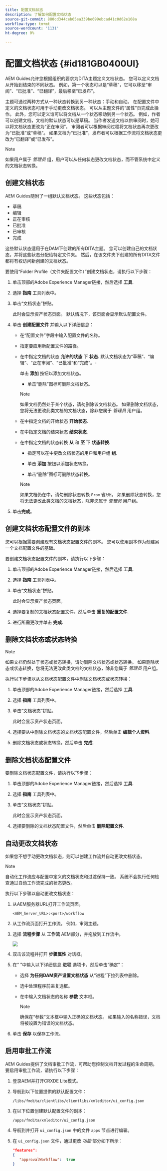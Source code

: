 ```yaml
---
title: 配置文档状态
description: 了解如何配置文档状态
source-git-commit: 880cd344ceb65ea339be699ebcad41c0d62e168a
workflow-type: tm+mt
source-wordcount: '1131'
ht-degree: 0%

---
```


# 配置文档状态 {#id181GB0400UI}

AEM Guides允许您根据组织的要求为DITA主题定义文档状态。 您可以定义文档从开始到结束的不同状态。 例如，第一个状态可以是“草稿”，它可以移至“审阅”、“已批准”、“已翻译”，最后移至“已发布”。

主题可通过两种方式从一种状态转换到另一种状态：手动和自动。 在配置文件中定义的文档状态可用于手动更改文档状态。 可以从主题文件的“属性”页完成此操作。 此外，您可以定义谁可以将文档从一个状态移动到另一个状态。 例如，作者可以创建文档，文档的默认状态可以是草稿。 当作者发送文档以供审阅时，她可以将文档状态更改为“正在审阅”。 审阅者可以根据审阅过程将文档状态再次更改为“已批准”或“草稿”。 如果文档为“已批准”，发布者可以根据工作流将文档状态更改为“已翻译”或“已发布”。

>[!NOTE]
>
> 如果用户属于 *管理员* 组，用户可以从任何状态更改文档状态，而不管系统中定义的文档状态转换。

## 创建文档状态

AEM Guides随附了一组默认文档状态。 这些状态包括：

- 草稿
- 编辑
- 正在审核
- 已批准
- 已审核
- 完成

这些默认状态适用于在DAM下创建的所有DITA主题。 您可以创建自己的文档状态，并将这些状态分配给特定文件夹。 然后，在该文件夹下创建的所有DITA文件都将有权访问新创建的文档状态。

要使用“Folder Profile（文件夹配置文件）”创建文档状态，请执行以下步骤：

1. 单击顶部的Adobe Experience Manager链接，然后选择 **工具**.
1. 选择 **指南** 工具列表中。
1. 单击“文档状态”拼贴。

   此时会显示资产状态页面。 默认情况下，该页面会显示默认配置文件。

1. 单击 **创建配置文件** 并输入以下详细信息：
   - 在“配置文件”字段中输入配置文件的名称。
   - 指定要应用新配置文件的路径。
   - 在中指定文档的状态 **允许的状态** 下 **状态**. 默认文档状态为“草稿”、“编辑”、“正在审阅”、“已批准”和“完成”。-

     单击 **添加** 按钮以添加文档状态。

      - 单击“删除”图标可删除文档状态。

     >[!NOTE]
     >
     > 如果文档仍然处于某个状态，请勿删除该文档状态。 如果删除文档状态，您将无法更改此类文档的文档状态，除非您属于 *管理员* 用户组。

   - 在中指定文档的开始状态 **开始状态**.
   - 在中指定文档的结束状态 **结束状态**.
   - 在中指定文档的状态转换 **从** 和 **至** 下 **状态转换**.

      - 指定可以在中更改文档状态的用户和用户组 **组**.

      - 单击 **添加** 按钮以添加状态转换。

      - 单击“删除”图标可删除状态转换。

     >[!NOTE]
     >
     > 如果文档仍在中，请勿删除状态转换 `From` 省/州。 如果删除状态转换，您将无法更改此类文档的文档状态，除非您属于 *管理员* 用户组。

1. 单击&#x200B;**完成**。

## 创建文档状态配置文件的副本

您可以根据需要创建现有文档状态配置文件的副本。 您可以使用副本作为创建另一个文档配置文件的基础。

要创建文档状态配置文件的副本，请执行以下步骤：

1. 单击顶部的Adobe Experience Manager链接，然后选择 **工具**.
1. 选择 **指南** 工具列表中。
1. 单击“文档状态”拼贴。

   此时会显示资产状态页面。

1. 选择要复制的文档状态配置文件，然后单击 **重复的配置文件**.
1. 进行所需更改并单击 **完成**.

## 删除文档状态或状态转换

>[!NOTE]
>
> 如果文档仍然处于状态或状态转换，请勿删除文档状态或状态转换。 如果删除状态或状态转换，您将无法更改此类文档的文档状态，除非您属于 *管理员* 用户组。

执行以下步骤以从文档状态配置文件中删除文档状态或状态转换：

1. 单击顶部的Adobe Experience Manager链接，然后选择 **工具**.
1. 选择 **指南** 工具列表中。
1. 单击“文档状态”拼贴。

   此时会显示资产状态页面。

1. 选择要从中删除文档状态的文档状态配置文件，然后单击 **编辑个人资料**.
1. 删除文档状态或状态转换，然后单击 **完成**.

## 删除文档状态配置文件

要删除文档状态配置文件，请执行以下步骤：

1. 单击顶部的Adobe Experience Manager链接，然后选择 **工具**.
1. 选择 **指南** 工具列表中。
1. 单击“文档状态”拼贴。

   此时会显示资产状态页面。

1. 选择要删除的文档状态配置文件，然后单击 **删除配置文件**.

## 自动更改文档状态

如果您不想手动更改文档状态，则可以创建工作流并自动更改文档状态。

>[!NOTE]
>
> 自动化工作流应与配置中定义的文档状态和过渡保持一致。 系统不会执行任何检查通过自动工作流完成的状态更改。

执行以下步骤以自动更改文档状态：

1. 从AEM服务器URL打开工作流页面。

   `<AEM_Server_URL>:<port>/workflow`

1. 从工作流页面打开工作流。 例如，审阅主题。
1. 选择 **流程步骤** 从 **工作流** AEM部分，并拖放到工作流中。

   ![](assets/process-step-workflow.png)

1. 双击该流程并打开 **步骤属性** 对话框。
1. 在“ ”中输入以下详细信息 **进程** 选项卡，然后单击“确定”：
   - 选择 **为任何DAM资产设置文档状态** 从“进程”下拉列表中删除。
   - 选中处理程序前进复选框。
   - 在中输入文档状态的名称 **参数** 文本框。

     >[!NOTE]
     >
     > 确保在“参数”文本框中输入正确的文档状态。 如果输入的名称错误，文档将被设置为错误的文档状态。

1. 单击 **保存** 以保存工作流。

## 启用审批工作流

AEM Guides提供了文档审批工作流，可帮助您控制文档开发过程的生命周期。 要启用审批工作流，请执行以下步骤：

1. 登录AEM并打开CRXDE Lite模式。

1. 导航到以下位置提供的默认配置文件：

   `/libs/fmdita/clientlibs/clientlibs/xmleditor/ui_config.json`

1. 在以下位置创建默认配置文件的副本：

   `/apps/fmdita/xmleditor/ui_config.json`

1. 导航到并打开 `ui_config.json` 中的文件 `apps` 节点进行编辑。

1. 在 `ui_config.json` 文件，通过更改 *功能* 部分如下所示：

   ```json
   "features":  
   { 
      "approvalWorkflow":  true 
   }
   ```
